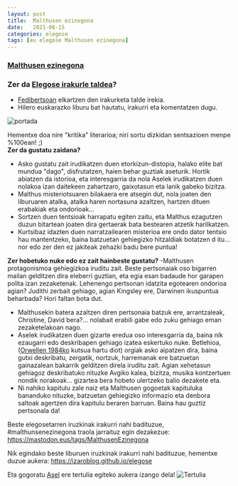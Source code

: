 ```yaml
---
layout: post
title:  Malthusen ezinegona
date:   2021-06-15
categories: elegose
tags: [eu elegose Malthusen ezinegona]
---
```

### [Malthusen ezinegona](http://aselluzarraga.com/bibliografia/euskaraz/malthusen-ezinegona/)
### Zer da [Elegose irakurle taldea](https://laborategia.eus/mastodon-irakurketa-taldea/)?
- [Fedibertsoan](https://eu.wikipedia.org/wiki/Fedibertso) elkartzen den irakurketa talde irekia.
- Hilero euskarazko liburu bat hautatu, irakurri eta komentatzen dugu.

![portada](http://aselluzarraga.com/wp-content/uploads/2021/05/Azala-1-682x1024.jpg)


Hementxe doa nire "kritika" literarioa; niri sortu dizkidan sentsazioen menpe %100ean! ;)    
**Zer da gustatu zaidana?**
- Asko gustatu zait irudikatzen duen etorkizun-distopia, halako elite bat mundua "dago", disfrutatzen, haien behar guztiak aseturik. Hortik abiatzen da istorioa, eta interesgarria da nola Aselek irudikatzen duen nolakoa izan daitekeen zahartzaro, gaixotasun eta lanik gabeko bizitza. 
- Malthus misteriotsuaren bilakaera ere atsegin dut, nola joaten den liburuaren atalka, atalka haren nortasuna azaltzen, hartzen dituen erabakiak eta ondorioak... 
- Sortzen duen tentsioak harrapatu egiten zaitu, eta Malthus ezagutzen duzun bitartean joaten dira gertaerak bata bestearen atzetik harilkatzen. 
- Kurtsibaz idazten duen narratzailearen misterioa ere ondo dator tentsio hau mantentzeko, baina batzuetan gehiegizko hitzaldiak botatzen d itu... nor edo zer den ez jakiteak zehazki badu bere puntua!


**Zer hobetuko nuke edo ez zait hainbeste gustatu?**
-Malthusen protagonismoa gehiegizkoa iruditu zait. Beste pertsonaiak oso bigarren mailan gelditzen dira eleberri guztian, eta egia esan badaude hor garapen polita izan zezaketenak. Lehenengo pertsonan idatzita egotearen ondorioa agian? Judithi zerbait gehiago, agian Kingsley ere, Darwinen ikuspuntua beharbada? Hori faltan bota dut. 
- Malthusekin batera azaltzen diren pertsonaia batzuk ere, arrantzaleak, Christine, David bera?... nolabait erabili gabe edo zuku gehiago eman zezaketelakoan nago. 
- Aselek irudikatzen duen gizarte eredua oso interesgarria da, baina nik ezaugarri edo deskribapen gehiago izatea eskertuko nuke. Betlehioa, ([Orwellen 1984ko](https://eu.wikipedia.org/wiki/1984_(eleberria)) kutsua hartu diot) orgiak asko aipatzen dira, baina gutxi deskribatu, zergatik, nortzuk, harremanak ere batzuetan gainazalean bakarrik gelditzen direla iruditu zait. Agian xehetasun gehiagoz deskribatuko nituzke Avgiko kalea, bizitza, musika kontzertuen nondik norakoak... gizartea bera hobeto ulertzeko balio dezakete eta. 
- Ni nahiko kapitulu zale naiz eta Malthusen gogoetak kapituluka bananduko nituzke, batzuetan gehiegizko informazio eta denbora saltoak agertzen dira kapitulu beraren barruan. Baina hau guztiz pertsonala da! 

Beste elegosetarren iruzkinak irakurri nahi badituzue, #malthunsenezinegona traola jarraituz egin dezakezue: <https://mastodon.eus/tags/MalthusenEzinegona>

Nik egindako beste liburuen iruzkinak irakurri nahi badituzue, hementxe duzue aukera: <https://izaroblog.github.io/elegose>

Eta gogoratu [Asel](http://aselluzarraga.com/eu/ekin) ere tertulia egiteko aukera izango dela!
![Tertulia](https://mastodon.eus/system/media_attachments/files/106/405/778/970/601/040/original/1c789b9966c5134d.jpg)
